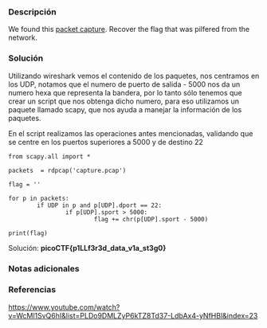 
### Descripción 
We found this [packet capture](https://jupiter.challenges.picoctf.org/static/b506393b6f9d53b94011df000c534759/capture.pcap). Recover the flag that was pilfered from the network.
### Solución
Utilizando wireshark vemos el contenido de los paquetes, nos centramos en los UDP, notamos que el numero de puerto de salida - 5000 nos da un numero hexa que representa la bandera, por lo tanto sólo tenemos que crear un script que nos obtenga dicho numero, para eso utilizamos un paquete llamado scapy, que nos ayuda a manejar la información de los paquetes.

En el script realizamos las operaciones antes mencionadas, validando que se centre en los puertos superiores a 5000 y de destino 22

	from scapy.all import *
	
	packets  = rdpcap('capture.pcap')
	
	flag = ''
	
	for p in packets:
	        if UDP in p and p[UDP].dport == 22:
	                if p[UDP].sport > 5000:
	                        flag += chr(p[UDP].sport - 5000)
	
	print(flag)


Solución: **picoCTF{p1LLf3r3d_data_v1a_st3g0}**
### Notas adicionales

### Referencias 
https://www.youtube.com/watch?v=WcMl1SvQ6hI&list=PLDo9DMLZyP6kTZ8Td37-LdbAx4-yNfHBl&index=23
